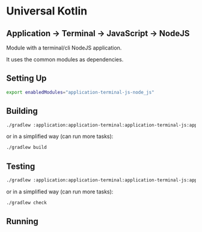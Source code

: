 # Universal Kotlin

## Application -> Terminal -> JavaScript -> NodeJS

Module with a terminal/cli NodeJS application.

It uses the common modules as dependencies.

<!--
## Screenshot

## Architecture

### Targets

### Source Sets
-->

## Setting Up

```bash
export enabledModules="application-terminal-js-node_js"
```

## Building

```bash
./gradlew :application:application-terminal:application-terminal-js:application-terminal-js-node_js:build
```

or in a simplified way (can run more tasks):

```bash
./gradlew build
```

## Testing

```bash
./gradlew :application:application-terminal:application-terminal-js:application-terminal-js-node_js:check
```

or in a simplified way (can run more tasks):

```bash
./gradlew check
```

## Running

<!--
TODO Add instructions.
-->
